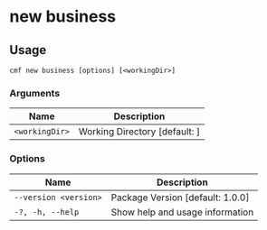 # new business

<!-- BEGIN USAGE -->

Usage
-----

```
cmf new business [options] [<workingDir>]
```

### Arguments

Name | Description
---- | -----------
`<workingDir>` | Working Directory [default: ]

### Options

Name | Description
---- | -----------
`--version <version>` | Package Version [default: 1.0.0]
`-?, -h, --help` | Show help and usage information


<!-- END USAGE -->
